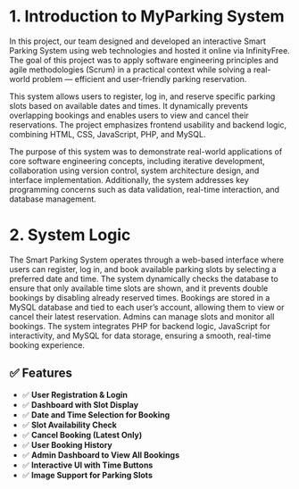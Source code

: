 # 1. Introduction to MyParking System
In this project, our team designed and developed an interactive Smart Parking System using web technologies and hosted it online via InfinityFree. The goal of this project was to apply software engineering principles and agile methodologies (Scrum) in a practical context while solving a real-world problem — efficient and user-friendly parking reservation.

This system allows users to register, log in, and reserve specific parking slots based on available dates and times. It dynamically prevents overlapping bookings and enables users to view and cancel their reservations. The project emphasizes frontend usability and backend logic, combining HTML, CSS, JavaScript, PHP, and MySQL.

The purpose of this system was to demonstrate real-world applications of core software engineering concepts, including iterative development, collaboration using version control, system architecture design, and interface implementation. Additionally, the system addresses key programming concerns such as data validation, real-time interaction, and database management.

# 2. System Logic
The Smart Parking System operates through a web-based interface where users can register, log in, and book available parking slots by selecting a preferred date and time. The system dynamically checks the database to ensure that only available time slots are shown, and it prevents double bookings by disabling already reserved times. Bookings are stored in a MySQL database and tied to each user’s account, allowing them to view or cancel their latest reservation. Admins can manage slots and monitor all bookings. The system integrates PHP for backend logic, JavaScript for interactivity, and MySQL for data storage, ensuring a smooth, real-time booking experience.


## ✅ Features

- ✅ **User Registration & Login**
- ✅ **Dashboard with Slot Display**
- ✅ **Date and Time Selection for Booking**
- ✅ **Slot Availability Check**
- ✅ **Cancel Booking (Latest Only)**
- ✅ **User Booking History**
- ✅ **Admin Dashboard to View All Bookings**
- ✅ **Interactive UI with Time Buttons**
- ✅ **Image Support for Parking Slots**
